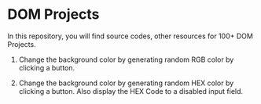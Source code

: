 # DOM Projects

In this repository, you will find source codes, other resources for 100+ DOM Projects.

1. Change the background color by generating random RGB color by clicking a button.

1. Change the background color by generating random HEX color by clicking a button. Also display the HEX Code to a disabled input field.